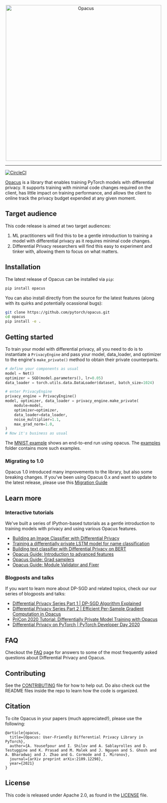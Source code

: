 <p align="center"><img src="https://github.com/pytorch/opacus/blob/main/website/static/img/opacus_logo.svg" alt="Opacus" width="500"/></p>

<hr/>

[![CircleCI](https://circleci.com/gh/pytorch/opacus.svg?style=svg)](https://circleci.com/gh/pytorch/opacus)

[Opacus](https://opacus.ai) is a library that enables training PyTorch models with differential privacy.
It supports training with minimal code changes required on the client, has little impact on training performance, and allows the client to online track the privacy budget expended at any given moment.

## Target audience
This code release is aimed at two target audiences:
1. ML practitioners will find this to be a gentle introduction to training a model with differential privacy as it requires minimal code changes.
2. Differential Privacy researchers will find this easy to experiment and tinker with, allowing them to focus on what matters.


## Installation
The latest release of Opacus can be installed via `pip`:
```bash
pip install opacus
```

You can also install directly from the source for the latest features (along with its quirks and potentially ocassional bugs):
```bash
git clone https://github.com/pytorch/opacus.git
cd opacus
pip install -e .
```

## Getting started
To train your model with differential privacy, all you need to do is to instantiate a `PrivacyEngine` and pass your model, data_loader, and optimizer to the engine's `make_private()` method to obtain their private counterparts.

```python
# define your components as usual
model = Net()
optimizer = SGD(model.parameters(), lr=0.05)
data_loader = torch.utils.data.DataLoader(dataset, batch_size=1024)

# enter PrivacyEngine
privacy_engine = PrivacyEngine()
model, optimizer, data_loader = privacy_engine.make_private(
    module=model,
    optimizer=optimizer,
    data_loader=data_loader,
    noise_multiplier=1.1,
    max_grad_norm=1.0,
)
# Now it's business as usual
```

The [MNIST example](https://github.com/pytorch/opacus/tree/main/examples/mnist.py) shows an end-to-end run using opacus. The [examples](https://github.com/pytorch/opacus/tree/main/examples/) folder contains more such examples.

### Migrating to 1.0

Opacus 1.0 introduced many improvements to the library, but also some breaking changes.
If you've been using Opacus 0.x and want to update to the latest release,
please use this [Migration Guide](https://github.com/pytorch/opacus/blob/main/Migration_Guide.md)


## Learn more

### Interactive tutorials

We've built a series of IPython-based tutorials as a gentle introduction to training models
with privacy and using various Opacus features.

- [Building an Image Classifier with Differential Privacy](https://github.com/pytorch/opacus/blob/main/tutorials/building_image_classifier.ipynb)
- [Training a differentially private LSTM model for name classification](https://github.com/pytorch/opacus/blob/main/tutorials/building_lstm_name_classifier.ipynb)
- [Building text classifier with Differential Privacy on BERT](https://github.com/pytorch/opacus/blob/main/tutorials/building_text_classifier.ipynb)
- [Opacus Guide: Introduction to advanced features](https://github.com/pytorch/opacus/blob/main/tutorials/intro_to_advanced_features.ipynb)
- [Opacus Guide: Grad samplers](https://github.com/pytorch/opacus/blob/main/tutorials/guide_to_grad_sampler.ipynb)
- [Opacus Guide: Module Validator and Fixer](https://github.com/pytorch/opacus/blob/main/tutorials/guide_module_validator.ipynb)

### Blogposts and talks

If you want to learn more about DP-SGD and related topics, check our our series of blogposts and talks:

- [Differential Privacy Series Part 1 | DP-SGD Algorithm Explained](https://medium.com/pytorch/differential-privacy-series-part-1-dp-sgd-algorithm-explained-12512c3959a3)
- [Differential Privacy Series Part 2 | Efficient Per-Sample Gradient Computation in Opacus](https://medium.com/pytorch/differential-privacy-series-part-2-efficient-per-sample-gradient-computation-in-opacus-5bf4031d9e22)
- [PriCon 2020 Tutorial: Differentially Private Model Training with Opacus](https://www.youtube.com/watch?v=MWPwofiQMdE&list=PLUNOsx6Az_ZGKQd_p4StdZRFQkCBwnaY6&index=52)
- [Differential Privacy on PyTorch | PyTorch Developer Day 2020](https://www.youtube.com/watch?v=l6fbl2CBnq0)


## FAQ
Checkout the [FAQ](https://opacus.ai/docs/faq) page for answers to some of the most frequently asked questions about Differential Privacy and Opacus.

## Contributing
See the [CONTRIBUTING](https://github.com/pytorch/opacus/tree/main/CONTRIBUTING.md) file for how to help out.
Do also check out the README files inside the repo to learn how the code is organized.

## Citation
To cite Opacus in your papers (much appreciated!), please use the following:
```
@article{opacus,
  title={Opacus: User-Friendly Differential Privacy Library in PyTorch},
  author={A. Yousefpour and I. Shilov and A. Sablayrolles and D. Testuggine and K. Prasad and M. Malek and J. Nguyen and S. Ghosh and A. Bharadwaj and J. Zhao and G. Cormode and I. Mironov},
  journal={arXiv preprint arXiv:2109.12298},
  year={2021}
}
```

## License
This code is released under Apache 2.0, as found in the [LICENSE](https://github.com/pytorch/opacus/tree/main/LICENSE) file.
